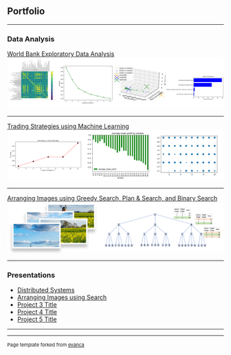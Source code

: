 ## Portfolio

---

### Data Analysis

[World Bank Exploratory Data Analysis](/sample_page)
<img src="images/world_bank_combined_plots.png?raw=true"/>

---
[Trading Strategies using Machine Learning](/pdf/sample_presentation.pdf)
<img src="images/machine_learning_plots.png?raw=true"/>

---
[Arranging Images using Greedy Search, Plan & Search, and Binary Search](http://example.com/)
<img src="images/Arrange_Images.png?raw=true"/>

---

### Presentations

- [Distributed Systems](http://example.com/)
- [Arranging Images using Search](http://example.com/)
- [Project 3 Title](http://example.com/)
- [Project 4 Title](http://example.com/)
- [Project 5 Title](http://example.com/)

---




---
<p style="font-size:11px">Page template forked from <a href="https://github.com/evanca/quick-portfolio">evanca</a></p>
<!-- Remove above link if you don't want to attibute -->
